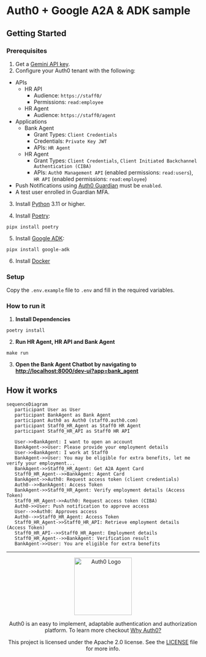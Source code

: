 # Auth0 + Google A2A & ADK sample

## Getting Started

### Prerequisites

1. Get a [Gemini API key](https://ai.google.dev/gemini-api/docs/api-key).
2. Configure your Auth0 tenant with the following:

- APIs
  - HR API
    - Audience: `https://staff0/`
    - Permissions: `read:employee`
  - HR Agent
    - Audience: `https://staff0/agent`
- Applications
  - Bank Agent
    - Grant Types: `Client Credentials`
    - Credentials: `Private Key JWT`
    - APIs: `HR Agent`
  - HR Agent
    - Grant Types: `Client Credentials`, `Client Initiated Backchannel Authentication (CIBA)`
    - APIs: `Auth0 Management API` (enabled permissions: `read:users`), `HR API` (enabled permissions: `read:employee`)
- Push Notifications using [Auth0 Guardian](https://auth0.com/docs/secure/multi-factor-authentication/auth0-guardian) must be `enabled`.
- A test user enrolled in Guardian MFA.

3. Install [Python](https://www.python.org/downloads/) 3.11 or higher.

4. Install [Poetry](https://python-poetry.org/):

```shell
pipx install poetry
```

5. Install [Google ADK](https://google.github.io/adk-docs/):

```shell
pipx install google-adk
```

6. Install [Docker](https://docs.docker.com/engine/install/)

### Setup

Copy the `.env.example` file to `.env` and fill in the required variables.

### How to run it

1.  **Install Dependencies**

```shell
poetry install
```

2.  **Run HR Agent, HR API and Bank Agent**

```shell
make run
```

3.  **Open the Bank Agent Chatbot by navigating to [http://localhost:8000/dev-ui?app=bank_agent](http://localhost:8000/dev-ui?app=bank_agent)**

## How it works

```mermaid
sequenceDiagram
   participant User as User
   participant BankAgent as Bank Agent
   participant Auth0 as Auth0 (staff0.auth0.com)
   participant Staff0_HR_Agent as Staff0 HR Agent
   participant Staff0_HR_API as Staff0 HR API

   User->>BankAgent: I want to open an account
   BankAgent->>User: Please provide your employment details
   User->>BankAgent: I work at Staff0
   BankAgent->>User: You may be eligible for extra benefits, let me verify your employment...
   BankAgent->>Staff0_HR_Agent: Get A2A Agent Card
   Staff0_HR_Agent-->>BankAgent: Agent Card
   BankAgent->>Auth0: Request access token (client credentials)
   Auth0-->>BankAgent: Access Token
   BankAgent->>Staff0_HR_Agent: Verify employment details (Access Token)
   Staff0_HR_Agent->>Auth0: Request access token (CIBA)
   Auth0->>User: Push notification to approve access
   User-->>Auth0: Approves access
   Auth0-->>Staff0_HR_Agent: Access Token
   Staff0_HR_Agent->>Staff0_HR_API: Retrieve employment details (Access Token)
   Staff0_HR_API-->>Staff0_HR_Agent: Employment details
   Staff0_HR_Agent-->>BankAgent: Verification result
   BankAgent->>User: You are eligible for extra benefits
```

---

<p align="center">
  <picture>
    <source media="(prefers-color-scheme: light)" srcset="https://cdn.auth0.com/website/sdks/logos/auth0_light_mode.png"   width="150">
    <source media="(prefers-color-scheme: dark)" srcset="https://cdn.auth0.com/website/sdks/logos/auth0_dark_mode.png" width="150">
    <img alt="Auth0 Logo" src="https://cdn.auth0.com/website/sdks/logos/auth0_light_mode.png" width="150">
  </picture>
</p>
<p align="center">Auth0 is an easy to implement, adaptable authentication and authorization platform. To learn more checkout <a href="https://auth0.com/why-auth0">Why Auth0?</a></p>
<p align="center">
This project is licensed under the Apache 2.0 license. See the <a href="/LICENSE"> LICENSE</a> file for more info.</p>
